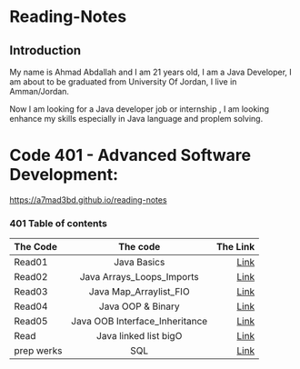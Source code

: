 # Reading-Notes

## Introduction
My name is Ahmad Abdallah and I am 21 years old, I am a Java Developer, I  am about to be graduated from University Of Jordan, I live in Amman/Jordan.

Now I am looking for a Java developer job or internship , I am looking enhance my skills especially in Java language and proplem solving.

# Code 401 - Advanced Software Development:

 https://a7mad3bd.github.io/reading-notes

### 401 Table of contents

| The Code	      | The code    |              The Link |
| :---        |:-----------:|----------------------:|
| Read01      | Java Basics | [Link](./Read1_Java_Basics.md) |
| Read02      | Java Arrays_Loops_Imports | [Link](./Read2_Arrays_Loops_Imports.md) |
| Read03      | Java Map_Arraylist_FIO | [Link](./Read3_Map_prematives.md) |
| Read04      | Java OOP & Binary | [Link](./Read4_OOP.md) |
| Read05      | Java OOB Interface_Inheritance | [Link](./Read5_Interface_Inheritance.md) |
| Read        | Java linked list bigO | [Link](./Read_linked_list_bigO.md) |
| prep werks      | SQL | [Link](./SQL_Prep_challenges/) |


